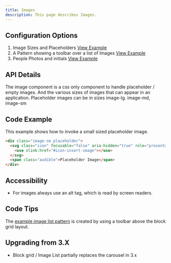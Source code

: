 ```yaml
---
title: Images  
description: This page describes Images.
---
```


## Configuration Options

1. Image Sizes and Placeholders [View Example]( ../components/images/example-index)
2. A Pattern showing a toolbar over a list of Images [View Example]( ../components/images/example-image-list)
2. People Photos and initials [View Example]( ../components/images/example-photos)

## API Details

The image component is a css only component to handle placeholder / empty images. And the various sizes of images that can appear in an application.
Placeholder images can be in sizes image-lg. image-md, image-sm

## Code Example

This example shows how to invoke a small sized placeholder image.

```html
<div class="image-sm placeholder">
  <svg class="icon" focusable="false" aria-hidden="true" role="presentation">
    <use xlink:href="#icon-insert-image"></use>
  </svg>
  <span class="audible">Placeholder Image</span>
</div>
```

## Accessibility

-  For images always use an alt tag, which is read by screen readers.

## Code Tips

The [example image list pattern]( ../components/images/example-image-list) is created by using a toolbar above the block grid layout.

## Upgrading from 3.X

-   Block grid / Image List partially replaces the carousel in 3.x
